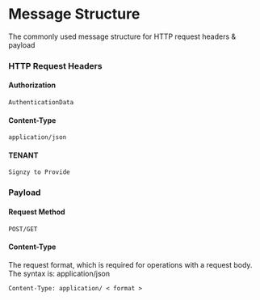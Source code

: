# Message Structure

The commonly used message structure for HTTP request headers & payload

### HTTP Request Headers

#### Authorization

```
AuthenticationData
```

#### Content-Type

```
application/json
```

#### TENANT

```
Signzy to Provide
```

### Payload

#### Request Method

```
POST/GET
```

#### Content-Type

The request format, which is required for operations with a request body. The syntax is: application/json

```
Content-Type: application/ < format >
```
